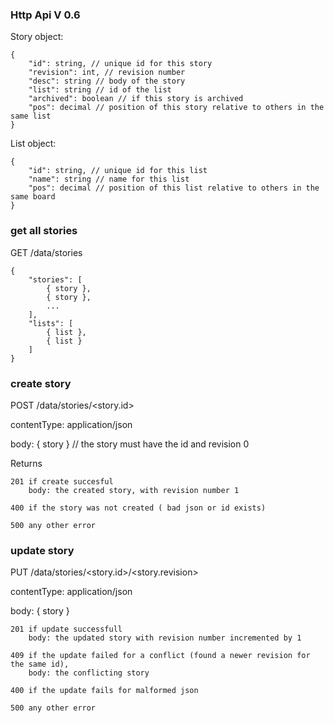 ### Http Api V 0.6

Story object:

	{
		"id": string, // unique id for this story
		"revision": int, // revision number
		"desc": string // body of the story
		"list": string // id of the list
		"archived": boolean // if this story is archived
		"pos": decimal // position of this story relative to others in the same list 
	}

List object:

	{
		"id": string, // unique id for this list
		"name": string // name for this list
		"pos": decimal // position of this list relative to others in the same board
	} 

### get all stories

GET /data/stories

	{
		"stories": [
			{ story }, 
			{ story }, 
			...
		],
		"lists": [
			{ list },
			{ list }
		]
	}

### create story

POST /data/stories/<story.id>

contentType: application/json

body: { story } // the story must have the id and revision 0

Returns 

	201 if create succesful
		body: the created story, with revision number 1
		
	400 if the story was not created ( bad json or id exists)
	
	500 any other error 

### update story

PUT /data/stories/<story.id>/<story.revision>

contentType: application/json

body: { story }

	201 if update successfull
		body: the updated story with revision number incremented by 1
		
	409 if the update failed for a conflict (found a newer revision for the same id),
		body: the conflicting story
		
	400 if the update fails for malformed json
	
	500 any other error

